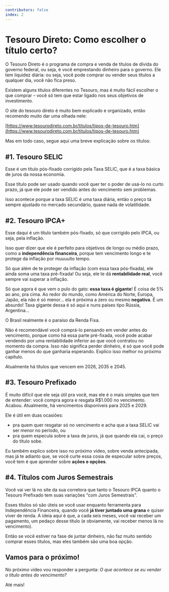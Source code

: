 ```yaml
---
contributors: false
index: 2
---
```

# Tesouro Direto: Como escolher o título certo?

O Tesouro Direto é o programa de compra e venda de títulos de dívida do governo federal, ou seja, é você emprestando dinheiro para o governo. Ele tem liquidez diária: ou seja, você pode comprar ou vender seus títulos a qualquer dia, você não fica preso.

Existem alguns títulos diferentes no Tesouro, mas é muito fácil escolher o que comprar – você só tem que estar ligado nos seus objetivos de investimento. 

O site do tesouro direto é muito bem explicado e organizado, então recomendo muito dar uma olhada nele:

[https://www.tesourodireto.com.br/titulos/tipos-de-tesouro.htm](https://www.tesourodireto.com.br/titulos/tipos-de-tesouro.htm)

Mas em todo caso, segue aqui uma breve explicação sobre os títulos:

## #1. Tesouro SELIC

Esse é um título pós-fixado corrigido pela Taxa SELIC, que é a taxa básica de juros da nossa economia.

Esse título pode ser usado quando você quer ter o poder de usá-lo no curto prazo, já que ele pode ser vendido antes do vencimento sem problemas. 

Isso acontece porque a taxa SELIC é uma taxa diária, então o preço tá sempre ajustado no mercado secundário, quase nada de volatilidade.

## #2. Tesouro IPCA+

Esse daqui é um título também pós-fixado, só que corrigido pelo IPCA, ou seja, pela inflação.

Isso quer dizer que ele é perfeito para objetivos de longo ou médio prazo, como a **independência financeira**, porque tem vencimento longo e te protege da inflação por muuuuito tempo.

Só que além de te proteger da inflação (com essa taxa pós-fixada), ele ainda soma uma taxa pré-fixada! Ou seja, ele te dá **rentabilidade real**, você sempre vai superar a inflação.

Só que agora é que vem o pulo do gato: **essa taxa é gigante**! É coisa de 5% ao ano, pra cima. Ao redor do mundo, como América do Norte, Europa, Japão, ela não é só menor… ela é próxima a zero ou mesmo **negativa**. É um absurdo! Taxa gigante dessa é só aqui e nuns países tipo Rússia, Argentina…

O Brasil realmente é o paraíso da Renda Fixa.

Não é recomendável você comprá-lo pensando em vender antes do vencimento, porque como há essa parte pré-fixada, você pode acabar vendendo por uma rentabilidade inferior ao que você contratou no momento da compra. Isso não significa perder dinheiro, é só que você pode ganhar menos do que ganharia esperando. Explico isso melhor no próximo capítulo.

Atualmente há títulos que vencem em 2026, 2035 e 2045.

## #3. Tesouro Prefixado

É muito difícil que ele seja útil pra você, mas ele é o mais simples que tem de entender: você compra agora e resgata R$1.000 no vencimento. Acabou. Atualmente, há vencimentos disponíveis para 2025 e 2029.

Ele é útil em duas ocasiões:

- pra quem quer resgatar só no vencimento e acha que a taxa SELIC vai ser menor no período, ou
- pra quem especula sobre a taxa de juros, já que quando ela cai, o preço do título sobe.

Eu também explico sobre isso no próximo vídeo, sobre venda antecipada, mas já te adianto que, se você curte essa cosia de especular sobre preços, você tem é que aprender sobre **ações e opções**.

## #4. Títulos com Juros Semestrais

Você vai ver lá no site da sua corretora que tanto o Tesouro IPCA quanto o Tesouro Prefixado tem suas variações “com Juros Semestrais”.

Esses títulos só são úteis se você usar enquanto ferramenta para Independência Financeira, quando você **já tiver juntado uma grana** e quiser viver de renda. A ideia aqui é que, a cada seis meses, você vai receber um pagamento, um pedaço desse título (e obviamente, vai receber menos lá no vencimento).

Então se você estiver na fase de juntar dinheiro, não faz muito sentido comprar esses títulos, mas eles também são uma boa opção.

## Vamos para o próximo!

No próximo vídeo vou responder a pergunta: *O que acontece se eu vender o título antes do vencimento?*

Até mais!
